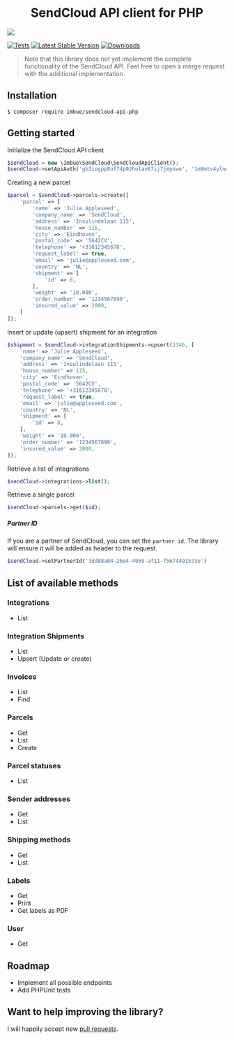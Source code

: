 <h1 align="center">SendCloud API client for PHP</h1>

<img src="https://i.imgur.com/8M1YeVx.png" />

[![Tests](https://github.com/imbue/sendcloud-api-php/actions/workflows/test.yml/badge.svg)](https://github.com/imbue/sendcloud-api-php/actions/workflows/test.yml)
[![Latest Stable Version](https://poser.pugx.org/imbue/sendcloud-api-php/v/stable)](https://packagist.org/packages/imbue/sendcloud-api-php)
[![Downloads](https://img.shields.io/packagist/dt/imbue/sendcloud-api-php.svg)](https://packagist.org/packages/imbue/sendcloud-api-php)

> Note that this library does not yet implement the complete functionality of the SendCloud API. Feel free to open a merge request with the additional implementation.

## Installation

```
$ composer require imbue/sendcloud-api-php
```

## Getting started

Initialize the SendCloud API client

```php
$sendCloud = new \Imbue\SendCloud\SendCloudApiClient();
$sendCloud->setApiAuth('gb3iogpp8uf74p92holav67ij7jmpswe', '1m9mtv4ylnd8fy0xb61ury81pt6xp3fh');
```

Creating a new parcel

```php
$parcel = $sendCloud->parcels->create([
    'parcel' => [
        'name' => 'Julie Appleseed',
        'company_name' => 'SendCloud',
        'address' => 'Insulindelaan 115',
        'house_number' => 115,
        'city' => 'Eindhoven',
        'postal_code' => '5642CV',
        'telephone' => '+31612345678',
        'request_label' => true,
        'email' => 'julie@appleseed.com',
        'country' => 'NL',
        'shipment' => [
            'id' => 8,
        ],
        'weight' => '10.000',
        'order_number' => '1234567890',
        'insured_value' => 2000,
    ]
]);
```

Insert or update (upsert) shipment for an integration

```php
$shipment = $sendCloud->integrationShipments->upsert(1346, [
    'name' => 'Julie Appleseed',
    'company_name' => 'SendCloud',
    'address' => 'Insulindelaan 115',
    'house_number' => 115,
    'city' => 'Eindhoven',
    'postal_code' => '5642CV',
    'telephone' => '+31612345678',
    'request_label' => true,
    'email' => 'julie@appleseed.com',
    'country' => 'NL',
    'shipment' => [
        'id' => 8,
    ],
    'weight' => '10.000',
    'order_number' => '1234567890',
    'insured_value' => 2000,
]);
```

Retrieve a list of integrations

```php
$sendCloud->integrations->list();
```

Retrieve a single parcel
```php
$sendCloud->parcels->get($id);
```

##### Partner ID

If you are a partner of SendCloud, you can set the `partner id`. The library will ensure it will be added as header to the request.

```php
$sendCloud->setPartnerId('3dd88a04-26e4-4959-af11-f5674491573e')
```


## List of available methods

### Integrations
- List

### Integration Shipments
- List
- Upsert (Update or create)

### Invoices
- List
- Find

### Parcels
- Get
- List
- Create

### Parcel statuses
- List

### Sender addresses
- Get
- List

### Shipping methods
- Get
- List

### Labels
- Get
- Print
- Get labels as PDF

### User
- Get


## Roadmap

- Implement all possible endpoints
- Add PHPUnit tests


## Want to help improving the library?

I will happily accept new [pull requests](https://github.com/imbue/sendcloud-api-php/pulls).
